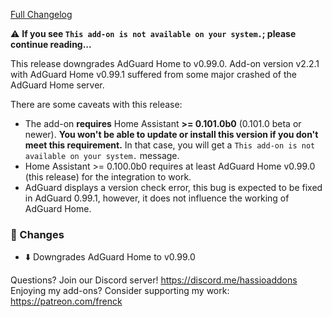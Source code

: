 [Full Changelog][changelog]

⚠️ **If you see `This add-on is not available on your system.`; please continue reading...**

This release downgrades AdGuard Home to v0.99.0. Add-on version v2.2.1 with AdGuard Home v0.99.1 suffered from some major crashed of the AdGuard Home server.

There are some caveats with this release:

- The add-on **requires** Home Assistant **>= 0.101.0b0** (0.101.0 beta or newer). **You won't be able to update or install this version if you don't meet this requirement.**
  In that case, you will get a `This add-on is not available on your system.` message.
- Home Assistant >= 0.100.0b0 requires at least AdGuard Home v0.99.0 (this release) for the integration to work.
- AdGuard displays a version check error, this bug is expected to be fixed in AdGuard 0.99.1, however, it does not influence the working of AdGuard Home.

### 🔨 Changes

- :arrow_down: Downgrades AdGuard Home to v0.99.0

[changelog]: https://github.com/hassio-addons/addon-adguard-home/compare/v2.2.1...v2.2.2

Questions? Join our Discord server! https://discord.me/hassioaddons
Enjoying my add-ons? Consider supporting my work: https://patreon.com/frenck